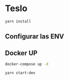 # Teslo

```bash
yarn install
```

## Configurar las ENV
 
## Docker UP
```bash
docker-compose up -d
```

```bash
yarn start:dev
```
